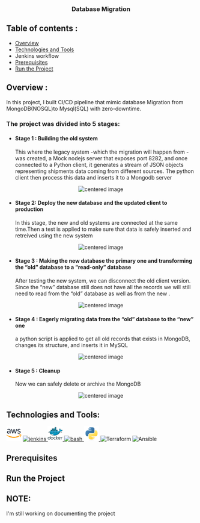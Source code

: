 <h3 align="center">Database Migration</h3>

## Table of contents :
- [Overview](#overview-)
- [Technologies and Tools](#technologies-and-tools)
- Jenkins workflow
- [Prerequisites](#prerequisites)
- [Run the Project](#run-the-project)


## Overview :
 In this project, I built CI/CD pipeline that mimic database Migration from MongoDB(NOSQL)to Mysql(SQL) with zero-downtime.

### The project was divided into 5 stages:
* #### Stage 1 : Building the old system  
  This where the legacy system -which the migration will happen from - was created, a Mock nodejs server that exposes port 8282, and once connected to a Python client, it generates a stream of JSON objects representing shipments data coming from different sources. The python client then  process this data and inserts it to a Mongodb server

<p align="center">
<img  src="https://user-images.githubusercontent.com/69608603/224951862-fa7832d9-5537-4d9a-8074-fa0095dc3225.png" alt="centered image" height="200">
</p>

* #### Stage 2: Deploy the new database and the updated client to production 
  In this stage, the new and old systems are connected at the same time.Then a test is applied to make sure that data is safely inserted and retreived using the new system 
<p align="center">
<img  src="https://user-images.githubusercontent.com/69608603/224952493-5c088177-ee30-43cd-afca-754762c20524.png" alt="centered image" height="400">
</p>

* #### Stage 3 : Making the new database the primary one and transforming the “old” database to a “read-only” database
  After testing the new system, we can disconnect the old client version. Since the “new” database still does not have all the records we will still       need to read from the “old” database as well as from the new .
 
 <p align="center">
<img  src="https://user-images.githubusercontent.com/69608603/225617816-370ebe50-e802-4c41-b5bb-8599408caea8.png" alt="centered image" height="300">
</p>

* #### Stage 4 : Eagerly migrating data from the “old” database to the “new” one 
  a python script is applied to get all old  records that exists in MongoDB, changes its structure, and inserts it in MySQL 
 
 <p align="center">
<img  src="https://user-images.githubusercontent.com/69608603/225621522-4748e48b-82c1-4bd8-a522-0459e125301d.png" alt="centered image" height="400">
</p>
 
* #### Stage 5 : Cleanup 
  Now we can safely delete or archive the MongoDB

<p align="center">
<img  src="https://user-images.githubusercontent.com/69608603/225624363-15735379-6b75-44aa-ba38-42d98b10a8b2.png" alt="centered image" height="200">
</p>


## Technologies and Tools:
<img src="https://raw.githubusercontent.com/devicons/devicon/master/icons/amazonwebservices/amazonwebservices-original-wordmark.svg" alt="aws" width="40" height="40"/> </a> 
<a href="https://www.jenkins.io" target="_blank" rel="noreferrer"> <img src="https://www.vectorlogo.zone/logos/jenkins/jenkins-icon.svg" alt="jenkins" width="40" height="40"/> </a> <a href="https://www.docker.com/" target="_blank" rel="noreferrer"> <img src="https://raw.githubusercontent.com/devicons/devicon/master/icons/docker/docker-original-wordmark.svg" alt="docker" width="40" height="40"/> </a><a href="https://www.gnu.org/software/bash/" target="_blank" rel="noreferrer"> <img src="https://www.vectorlogo.zone/logos/gnu_bash/gnu_bash-icon.svg" alt="bash" width="40" height="40"/> </a><a href="https://www.python.org" target="_blank" rel="noreferrer"> <img src="https://raw.githubusercontent.com/devicons/devicon/master/icons/python/python-original.svg" alt="python" width="40" height="40"/> </a>
<a><img src="https://assets-global.website-files.com/5f10ed4c0ebf7221fb5661a5/5f2f44a3fe54f0baba461524_terraform-logo.png" alt="Terraform" width="40" height="40"/> </a><a><img src="https://encrypted-tbn0.gstatic.com/images?q=tbn:ANd9GcRyHc8dI66EQS-Jrtpl1fp7emOW3Q1ApqjytOW4uGu3vQLHu3m2oWWk2cZ0_vDnvzvJibg&usqp=CAU" alt="Ansible" width="40" height="40"/> </a>

## Prerequisites 

## Run the Project

## NOTE:
 I'm still working on documenting the project








 
